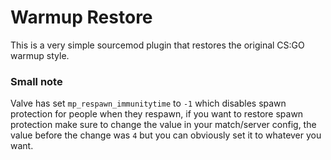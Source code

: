# Warmup Restore

This is a very simple sourcemod plugin that restores the original CS:GO warmup style.

### Small note

Valve has set `mp_respawn_immunitytime` to `-1` which disables spawn protection for people when they respawn, if you want to restore spawn protection make sure to change the value in your match/server config, the value before the change was `4` but you can obviously set it to whatever you want.